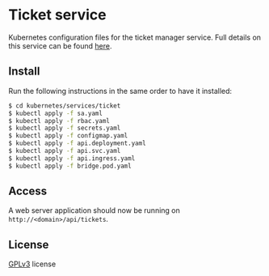 # Ticket service

Kubernetes configuration files for the ticket manager service. Full details on this service can be
found [here](https://github.com/rena2damas/ticket-manager).

## Install

Run the following instructions in the same order to have it installed:

```bash
$ cd kubernetes/services/ticket
$ kubectl apply -f sa.yaml
$ kubectl apply -f rbac.yaml
$ kubectl apply -f secrets.yaml
$ kubectl apply -f configmap.yaml
$ kubectl apply -f api.deployment.yaml
$ kubectl apply -f api.svc.yaml
$ kubectl apply -f api.ingress.yaml
$ kubectl apply -f bridge.pod.yaml
```

## Access

A web server application should now be running on ```http://<domain>/api/tickets```.

## License

[GPLv3](LICENSE) license
